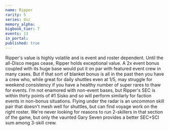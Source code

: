```yaml
---
name: Ripper
rarity: 5
series: dsc
memory_alpha:
bigbook_tier: 7
events: 13
in_portal:
published: true
---
```


Ripper's value is highly volatile and is event and roster dependent. Until the all-Disco megas cease, Ripper holds exceptional value. A 2x event bonus coupled with its huge base would put it on par with featured event crew in many cases. But if that sort of blanket bonus is all in the past then you have a crew who, while great for daily shuttles even at 1/5, may struggle for weekend consistency if you have a healthy number of super rares to thaw for events.
I'm not enamored with non-event bases, but Ripper's SEC is within thirty points of #1 Sisko and so will perform similarly for faction events in non-bonus situations. Flying under the radar is an uncommon skill pair that doesn't mesh well for shuttles, but can find voyage work on the right roster. We're never looking for reasons to run 2-skillers in that section of the game, but only the vaunted Gary Seven provides a better SEC+SCI sum among 3-skill crew.
